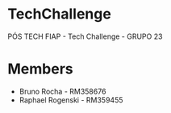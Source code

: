 # TechChallenge
PÓS TECH FIAP - Tech Challenge - GRUPO 23

# Members
- Bruno Rocha - RM358676
- Raphael Rogenski - RM359455
